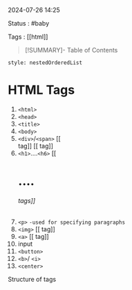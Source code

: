2024-07-26 14:25

Status : #baby 

Tags : [[html]] 


>[!SUMMARY]- Table of Contents
```table-of-contents
style: nestedOrderedList
```

# HTML Tags
1. `<html>`
2. `<head>`
3. `<title>`
4. `<body>`
5. `<div>`/`<span>` [[<div> tag]] [[<span> tag]]
6. `<h1>`....`<h6>` [[<h1>....<h6> tags]]
7. `<p>` `-used for specifying paragraphs`
8. `<img>` [[<img> tag]]
9. `<a>` [[<a> tag]]
10. input
11. `<button>`
12. `<b>`/ `<i>`
13. `<center>`


Structure of tags 
